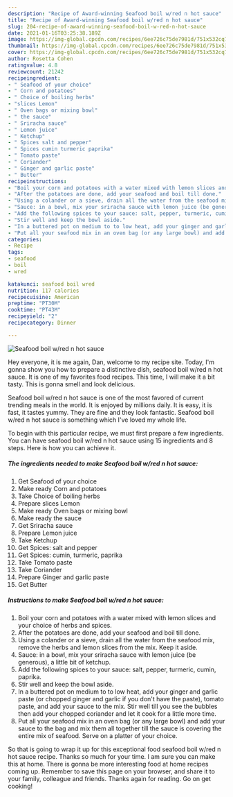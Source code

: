 ```yaml
---
description: "Recipe of Award-winning Seafood boil w/red n hot sauce"
title: "Recipe of Award-winning Seafood boil w/red n hot sauce"
slug: 204-recipe-of-award-winning-seafood-boil-w-red-n-hot-sauce
date: 2021-01-16T03:25:38.189Z
image: https://img-global.cpcdn.com/recipes/6ee726c75de7981d/751x532cq70/seafood-boil-wred-n-hot-sauce-recipe-main-photo.jpg
thumbnail: https://img-global.cpcdn.com/recipes/6ee726c75de7981d/751x532cq70/seafood-boil-wred-n-hot-sauce-recipe-main-photo.jpg
cover: https://img-global.cpcdn.com/recipes/6ee726c75de7981d/751x532cq70/seafood-boil-wred-n-hot-sauce-recipe-main-photo.jpg
author: Rosetta Cohen
ratingvalue: 4.8
reviewcount: 21242
recipeingredient:
- " Seafood of your choice"
- " Corn and potatoes"
- " Choice of boiling herbs"
- "slices Lemon"
- " Oven bags or mixing bowl"
- " the sauce"
- " Sriracha sauce"
- " Lemon juice"
- " Ketchup"
- " Spices salt and pepper"
- " Spices cumin turmeric paprika"
- " Tomato paste"
- " Coriander"
- " Ginger and garlic paste"
- " Butter"
recipeinstructions:
- "Boil your corn and potatoes with a water mixed with lemon slices and your choice of herbs and spices."
- "After the potatoes are done, add your seafood and boil till done."
- "Using a colander or a sieve, drain all the water from the seafood mix, remove the herbs and lemon slices from the mix. Keep it aside."
- "Sauce: in a bowl, mix your sriracha sauce with lemon juice (be generous), a little bit of ketchup."
- "Add the following spices to your sauce: salt, pepper, turmeric, cumin, paprika."
- "Stir well and keep the bowl aside."
- "In a buttered pot on medium to to low heat, add your ginger and garlic paste (or chopped ginger and garlic if you don&#39;t have the paste), tomato paste, and add your sauce to the mix. Stir well till you see the bubbles then add your chopped coriander and let it cook for a little more time."
- "Put all your seafood mix in an oven bag (or any large bowl) and add your sauce to the bag and mix them all together till the sauce is covering the entire mix of seafood. Serve on a platter of your choice."
categories:
- Recipe
tags:
- seafood
- boil
- wred

katakunci: seafood boil wred 
nutrition: 117 calories
recipecuisine: American
preptime: "PT30M"
cooktime: "PT43M"
recipeyield: "2"
recipecategory: Dinner

---
```



![Seafood boil w/red n hot sauce](https://img-global.cpcdn.com/recipes/6ee726c75de7981d/751x532cq70/seafood-boil-wred-n-hot-sauce-recipe-main-photo.jpg)

Hey everyone, it is me again, Dan, welcome to my recipe site. Today, I'm gonna show you how to prepare a distinctive dish, seafood boil w/red n hot sauce. It is one of my favorites food recipes. This time, I will make it a bit tasty. This is gonna smell and look delicious.



Seafood boil w/red n hot sauce is one of the most favored of current trending meals in the world. It is enjoyed by millions daily. It is easy, it is fast, it tastes yummy. They are fine and they look fantastic. Seafood boil w/red n hot sauce is something which I've loved my whole life.


To begin with this particular recipe, we must first prepare a few ingredients. You can have seafood boil w/red n hot sauce using 15 ingredients and 8 steps. Here is how you can achieve it.

<!--inarticleads1-->

##### The ingredients needed to make Seafood boil w/red n hot sauce:

1. Get  Seafood of your choice
1. Make ready  Corn and potatoes
1. Take  Choice of boiling herbs
1. Prepare slices Lemon
1. Make ready  Oven bags or mixing bowl
1. Make ready  the sauce
1. Get  Sriracha sauce
1. Prepare  Lemon juice
1. Take  Ketchup
1. Get  Spices: salt and pepper
1. Get  Spices: cumin, turmeric, paprika
1. Take  Tomato paste
1. Take  Coriander
1. Prepare  Ginger and garlic paste
1. Get  Butter




<!--inarticleads2-->

##### Instructions to make Seafood boil w/red n hot sauce:

1. Boil your corn and potatoes with a water mixed with lemon slices and your choice of herbs and spices.
1. After the potatoes are done, add your seafood and boil till done.
1. Using a colander or a sieve, drain all the water from the seafood mix, remove the herbs and lemon slices from the mix. Keep it aside.
1. Sauce: in a bowl, mix your sriracha sauce with lemon juice (be generous), a little bit of ketchup.
1. Add the following spices to your sauce: salt, pepper, turmeric, cumin, paprika.
1. Stir well and keep the bowl aside.
1. In a buttered pot on medium to to low heat, add your ginger and garlic paste (or chopped ginger and garlic if you don&#39;t have the paste), tomato paste, and add your sauce to the mix. Stir well till you see the bubbles then add your chopped coriander and let it cook for a little more time.
1. Put all your seafood mix in an oven bag (or any large bowl) and add your sauce to the bag and mix them all together till the sauce is covering the entire mix of seafood. Serve on a platter of your choice.




So that is going to wrap it up for this exceptional food seafood boil w/red n hot sauce recipe. Thanks so much for your time. I am sure you can make this at home. There is gonna be more interesting food at home recipes coming up. Remember to save this page on your browser, and share it to your family, colleague and friends. Thanks again for reading. Go on get cooking!
